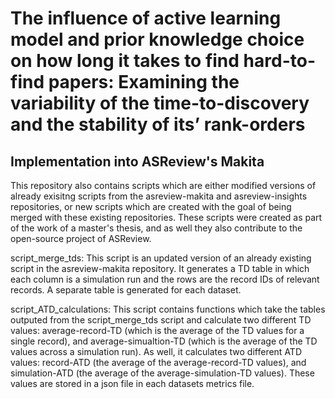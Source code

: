 # The influence of active learning model and prior knowledge choice on how long it takes to find hard-to-find papers: Examining the variability of the time-to-discovery and the stability of its’ rank-orders

## Implementation into ASReview's Makita 

This repository also contains scripts which are either modified versions of already exisitng scripts from the asreview-makita and asreview-insights repositories, or new scripts which are created with the goal of being merged with these existing repositories. These scripts were created as part of the work of a master's thesis, and as well they also contribute to the open-source project of ASReview. 

script_merge_tds:
This script is an updated version of an already existing script in the asreview-makita repository. It generates a TD table in which each column is a simulation run and the rows are the record IDs of relevant records. A separate table is generated for each dataset. 

script_ATD_calculations: 
This script contains functions which take the tables outputed from the script_merge_tds script and calculate two different TD values: average-record-TD (which is the average of the TD values for a single record), and average-simualtion-TD (which is the average of the TD values across a simulation run). As well, it calculates two different ATD values: record-ATD (the average of the average-record-TD values), and simulation-ATD (the average of the average-simulation-TD values). These values are stored in a json file in each datasets metrics file.


